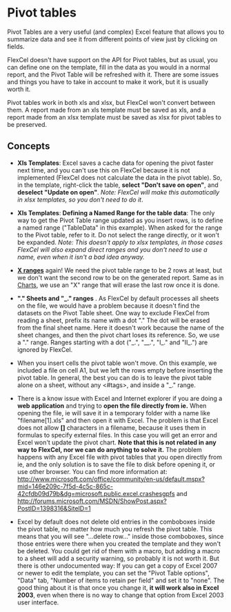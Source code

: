 # Pivot tables

Pivot Tables are a very useful (and complex) Excel feature that allows
you to summarize data and see it from different points of view just by
clicking on fields.

FlexCel doesn't have support on the API for Pivot tables, but as usual,
you can define one on the template, fill in the data as you would in a
normal report, and the Pivot Table will be refreshed with it. There are
some issues and things you have to take in account to make it work, but it
is usually worth it.

Pivot tables work in both xls and xlsx, but FlexCel won\'t convert
between them. A report made from an xls template must be saved as xls,
and a report made from an xlsx template must be saved as xlsx for pivot
tables to be preserved.

## Concepts

- **Xls Templates**: Excel saves a cache data for opening the pivot
  faster next time, and you can\'t use this on FlexCel because it is
  not implemented (FlexCel does not calculate the data in the pivot
  table). So, in the template, right-click the table, **select
  \"Don\'t save on open"**, and **deselect \"Update on open\"**.
  *Note: FlexCel will make this automatically in xlsx templates, so
  you don\'t need to do it*.

- **Xls Templates**: **Defining a Named Range for the table data**:
  The only way to get the Pivot Table range updated as you insert
  rows, is to define a named range (\"TableData\" in this example).
  When asked for the range to the Pivot table, refer to it. Do not
  select the range directly, or it won\'t be expanded. *Note: This
  doesn\'t apply to xlsx templates, in those cases FlexCel will also
  expand direct ranges and you don\'t need to use a name, even when
  it isn\'t a bad idea anyway.*

- **[X ranges](https://doc.tmssoftware.com/flexcel/net/guides/reports-designer-guide.html#x-ranges)** again! We need the pivot table range to be 2 rows at
  least, but we don\'t want the second row to be on the generated
  report. Same as in [Charts](https://doc.tmssoftware.com/flexcel/net/samples/vb/netframework/reports/charts/index.html), we use an \"X\" range that will erase
  the last row once it is done.

- **\".\" Sheets and \"\_.\" ranges** . As FlexCel by default
  processes all sheets on the file, we would have a problem because
  it doesn\'t find the datasets on the Pivot Table sheet. One way to
  exclude FlexCel from reading a sheet, prefix its name with a dot
  \".\" The dot will be erased from the final sheet name. Here it
  doesn\'t work because the name of the sheet changes, and then the
  pivot chart loses its reference. So, we use a \".\" range. Ranges
  starting with a dot (\"\_.\", \"\_\_.\", \"I\_.\" and \"II\_.\")
  are ignored by FlexCel.

- When you insert cells the pivot table won\'t move. On this example,
  we included a file on cell A1, but we left the rows empty before
  inserting the pivot table. In general, the best you can do is to
  leave the pivot table alone on a sheet, without any \<\#tags\>,
  and inside a \"\_.\" range.

- There is a know issue with Excel and Internet explorer if you are
  doing a **web application** and trying to **open the file directly
  from ie.** When opening the file, ie will save it in a temporary
  folder with a name like \"filename\[1\].xls\" and then open it
  with Excel. The problem is that Excel does not allow **\[\]**
  characters in a filename, because it uses them in formulas to
  specify external files. In this case you will get an error and
  Excel won\'t update the pivot chart. **Note that this is not
  related in any way to FlexCel, nor we can do anything to solve
  it.** The problem happens with any Excel file with pivot tables
  that you open directly from ie, and the only solution is to save
  the file to disk before opening it, or use other browser. You can
  find more information at:
  <http://www.microsoft.com/office/community/en-us/default.mspx?mid=146e209c-7f5d-4c5c-865c-42cfdb09d79b&dg=microsoft.public.excel.crashesgpfs>
  and
  <http://forums.microsoft.com/MSDN/ShowPost.aspx?PostID=1398316&SiteID=1>

- Excel by default does not delete old entries in the comboboxes
  inside the pivot table, no matter how much you refresh the pivot
  table. This means that you will see "\...delete row\..." inside
  those comboboxes, since those entries were there when you created
  the template and they won't be deleted. You could get rid of them
  with a macro, but adding a macro to a sheet will add a security
  warning, so probably it is not worth it. But there is other
  undocumented way: If you can get a copy of Excel 2007 or newer to
  edit the template, you can set the "Pivot Table options", "Data"
  tab, "Number of items to retain per field" and set it to "none".
  The good thing about it is that once you change it, **it will work
  also in Excel 2003**, even when there is no way to change that
  option from Excel 2003 user interface.
